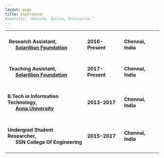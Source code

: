 ```yaml
---
layout: page
title: Experience
#subtitle: "Educate, Excite, Enterprise."
---
```


<center>
<table>

<tr>
<td><h4> <span class="fa fa-suitcase about-icon"></span> &nbsp;Research Assistant, <br> &nbsp;&nbsp;&nbsp;&nbsp;&nbsp;&nbsp;<a href="https://solarillionfoundation.org/" target="_blank">Solarillion Foundation</a></h4></td><td><h4>2016-Present</h4></td><td><h4>Chennai, India</h4></td>
</tr>

<tr>
<td><h4> <span class="fa fa-users about-icon"></span> &nbsp;Teaching Assistant, <br> &nbsp;&nbsp;&nbsp;&nbsp;&nbsp;&nbsp;<a href="https://solarillionfoundation.org/" target="_blank">Solarillion Foundation</a></h4></td><td><h4>2017-Present</h4></td><td><h4>Chennai, India</h4></td>
</tr>

<tr>
<td><h4> <span class="fa fa-graduation-cap about-icon"></span> B.Tech in Information Technology, <br> &nbsp;&nbsp;&nbsp;&nbsp;&nbsp;&nbsp;<a href="http://www.ssn.edu.in/" target="_blank">Anna University</a></h4></td><td><h4>2013-2017</h4></td><td><h4>Chennai, India</h4></td>
</tr>

<tr>
<td><h4> <span class="fa fa-graduation-cap about-icon"></span> Undergrad Student Researcher, <br> &nbsp;&nbsp;&nbsp;&nbsp;&nbsp;&nbsp;SSN College Of Engineering</h4></td><td><h4>2015-2017</h4></td><td><h4>Chennai, India</h4></td>
</tr>

</table>
